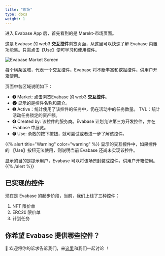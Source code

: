 ```yaml
---
title: "市场"
type: docs
weight: 1
---
```



进入 Evabase App 后，首先看到的是 Marekt-市场页面。

这是 Evabase 的 web3 **交互控件**浏览页面，从这里可以快速了解 Evabase 内置功能集。只需点击【Use】便可学习和使用控件。


![Evabase Market Screen](/img/market.png)

每个横条区域，代表一个交互控件，Evabase 将不断丰富和挖掘控件，供用户开箱使用。

页面中各区域说明如下：

+ ➊ Market: 点击浏览Evabase 的 web3 **交互控件**。
+ ➋ 显示的是控件名称和简介。
+ ➌ Active：统计使用了该控件的任务中，仍在活动中的任务数量。 TVL：统计活动任务锁定的资产额。
+ ➍ Created by: 该控件的服务商。Evabase 计划允许第三方开发控件，并在 Evabase 中展览。
+ ➎ Use: 勇敢的按下按钮，就可尝试或者进一步了解该控件。

{{% alert title="Warning" color="warning" %}}
显示的交互控件中，如果控件的 【Use】按钮无法使用，则说明当前 Evabase 还尚未实现该控件。

显示的目的是提示用户，Evabase 可以将该场景封装成控件，供用户开箱使用。
{{% /alert %}}

## 已实现的控件

现在是 Evabase 的起步阶段，当前，我们上线了三种控件：

1. NFT 限价单
2. ERC20 限价单
3. 计划任务


## 你希望 Evabase 提供哪些控件？

👏 欢迎将你的诉求告诉我们，来[这里](https://github.com/evabase/evabase)和我们一起讨论 ！